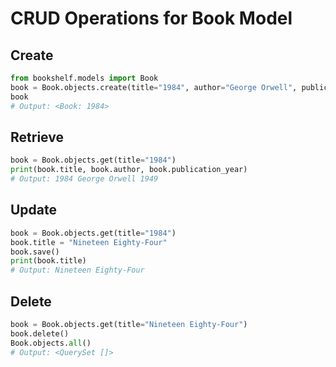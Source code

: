 # CRUD Operations for Book Model

## Create

```python
from bookshelf.models import Book
book = Book.objects.create(title="1984", author="George Orwell", publication_year=1949)
book
# Output: <Book: 1984>
```


## Retrieve
```python
book = Book.objects.get(title="1984")
print(book.title, book.author, book.publication_year)
# Output: 1984 George Orwell 1949
```


## Update
```python
book = Book.objects.get(title="1984")
book.title = "Nineteen Eighty-Four"
book.save()
print(book.title)
# Output: Nineteen Eighty-Four
```


## Delete
```python
book = Book.objects.get(title="Nineteen Eighty-Four")
book.delete()
Book.objects.all()
# Output: <QuerySet []>
```

